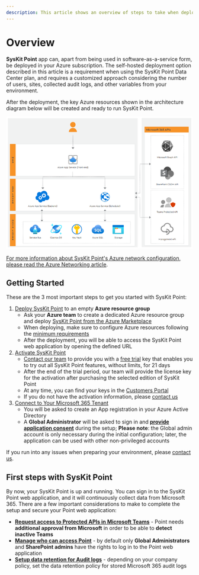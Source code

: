 ```yaml
---
description: This article shows an overview of steps to take when deploying SysKit Point in your Azure environment.
---
```



# Overview

__SysKit Point__ app can, apart from being used in software-as-a-service form, be deployed in your Azure subscription. The self-hosted deployment option described in this article is a requirement when using the SysKit Point Data Center plan, and requires a customized approach considering the number of users, sites, collected audit logs, and other variables from your environment.

After the deployment, the key Azure resources shown in the architecture diagram below will be created and ready to run SysKit Point. 

![SysKit Point - Architecture Diagram](../../.gitbook/assets/overview_architecture-diagram.png)

[For more information about SysKit Point's Azure network configuration, please read the Azure Networking article](azure-networking.md).

## Getting Started
These are the 3 most important steps to get you started with SysKit Point:

1. [Deploy SysKit Point](deploy-syskit-point.md) to an empty **Azure resource group**
   * Ask your **Azure team** to create a dedicated Azure resource group and deploy [SysKit Point from the Azure Marketplace](https://azuremarketplace.microsoft.com/en-us/marketplace/apps/syskitltd.syskit_point)
   * When deploying, make sure to configure Azure resources following the [minimum requirements](system-requirements.md)
   * After the deployment, you will be able to access the SysKit Point web application by opening the defined URL
2. [Activate SysKit Point](../set-up-data-center/activation/activate-syskit-point.md)
    * [Contact our team](https://www.syskit.com/contact-us/) to provide you with a [free trial](../activation/free-trial-data-center.md) key that enables you to try out all SysKit Point features, without limits, for 21 days
    * After the end of the trial period, our team will provide the license key for the activation after purchasing the selected edition of SysKit Point
    * At any time, you can find your keys in the [Customers Portal](https://my.syskit.com/)
    * If you do not have the activation information, please [contact us](https://www.syskit.com/company/contact-us)
3. [Connect to Your Microsoft 365 Tenant](connect-to-tenant.md)
    * You will be asked to create an App registration in your Azure Active Directory
    * A **Global Administrator** will be asked to sign in and [**provide application consent**](../../requirements/permission-requirements.md#global-administrator) during the setup; __Please note__: the Global admin account is only necessary during the initial configuration; later, the application can be used with other non-privileged accounts

If you run into any issues when preparing your environment, please [contact us](https://www.syskit.com/contact-us/).

## First steps with SysKit Point

By now, your SysKit Point is up and running. You can sign in to the SysKit Point web application, and it will continuously collect data from Microsoft 365. There are a few important considerations to make to complete the setup and secure your Point web application:

* [**Request access to Protected APIs in Microsoft Teams**](../../configuration/microsoft-teams-activity.md) - Point needs **additional approval from Microsoft** in order to be able to **detect inactive Teams**
* [**Manage who can access Point**](../../configuration/enable-role-based-access.md) - by default only **Global Administrators** and **SharePoint admins** have the rights to log in to the Point web application
* [**Setup data retention for Audit logs**](../../configuration/customize-audit-logs-collection.md) - depending on your company policy, set the data retention policy for stored Microsoft 365 audit logs